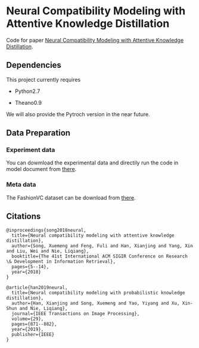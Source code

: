 # Neural Compatibility Modeling with Attentive Knowledge Distillation

Code for paper [Neural Compatibility Modeling with Attentive Knowledge Distillation](https://dl.acm.org/doi/abs/10.1145/3209978.3209996?casa_token=BMlZ2NCCuoIAAAAA:SchBFektWuZFOXcQp8-n2uA6SCgFuDB-rTP5siIjl3AP9vORv44JIbo0ne1J9uxQV-lcUHtOKgNDqQ).

## Dependencies

This project currently requires

- Python2.7

- Theano0.9

We will also provide the Pytroch version in the near future.

## Data Preparation

### Experiment data

You can dowmload the experimental data and directily run the code in model document from [there](XXXX).

### Meta data

The FashionVC dataset can be download from [there](https://drive.google.com/open?id=1lO7M-jSWb25yucaW2Jj-9j_c9NqquSVF).

## Citations

```
@inproceedings{song2018neural,
  title={Neural compatibility modeling with attentive knowledge distillation},
  author={Song, Xuemeng and Feng, Fuli and Han, Xianjing and Yang, Xin and Liu, Wei and Nie, Liqiang},
  booktitle={The 41st International ACM SIGIR Conference on Research \& Development in Information Retrieval},
  pages={5--14},
  year={2018}
}

@article{han2019neural,
  title={Neural compatibility modeling with probabilistic knowledge distillation},
  author={Han, Xianjing and Song, Xuemeng and Yao, Yiyang and Xu, Xin-Shun and Nie, Liqiang},
  journal={IEEE Transactions on Image Processing},
  volume={29},
  pages={871--882},
  year={2019},
  publisher={IEEE}
}
```
